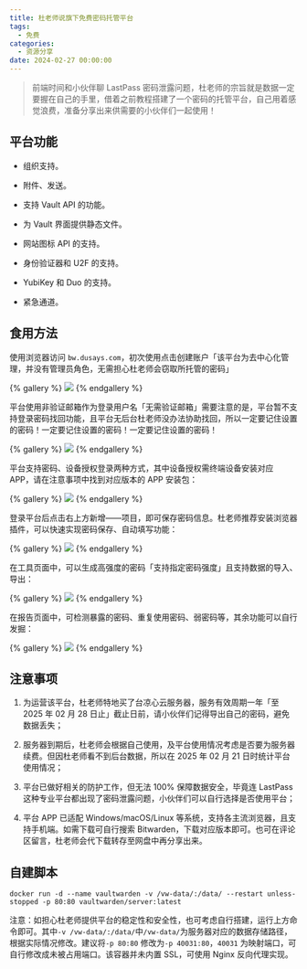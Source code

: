 ```yaml
---
title: 杜老师说旗下免费密码托管平台
tags:
  - 免费
categories:
  - 资源分享
date: 2024-02-27 00:00:00
---
```


> 前端时间和小伙伴聊 LastPass 密码泄露问题，杜老师的宗旨就是数据一定要握在自己的手里，借着之前教程搭建了一个密码的托管平台，自己用着感觉浪费，准备分享出来供需要的小伙伴们一起使用！

<!-- more -->

## 平台功能

* 组织支持。

* 附件、发送。

* 支持 Vault API 的功能。

* 为 Vault 界面提供静态文件。

* 网站图标 API 的支持。

* 身份验证器和 U2F 的支持。

* YubiKey 和 Duo 的支持。

* 紧急通道。

## 食用方法

使用浏览器访问 `bw.dusays.com`，初次使用点击创建账户「该平台为去中心化管理，并没有管理员角色，无需担心杜老师会窃取所托管的密码」

{% gallery %}
![](https://cdn.dusays.com/2024/02/681-1.jpg)
{% endgallery %}

平台使用非验证邮箱作为登录用户名「无需验证邮箱」需要注意的是，平台暂不支持登录密码找回功能，且平台无后台杜老师没办法协助找回，所以一定要记住设置的密码！一定要记住设置的密码！一定要记住设置的密码！

{% gallery %}
![](https://cdn.dusays.com/2024/02/681-2.jpg)
{% endgallery %}

平台支持密码、设备授权登录两种方式，其中设备授权需终端设备安装对应 APP，请在注意事项中找到对应版本的 APP 安装包：

{% gallery %}
![](https://cdn.dusays.com/2024/02/681-3.jpg)
{% endgallery %}

登录平台后点击右上方新增——项目，即可保存密码信息。杜老师推荐安装浏览器插件，可以快速实现密码保存、自动填写功能：

{% gallery %}
![](https://cdn.dusays.com/2024/02/681-4.jpg)
{% endgallery %}

在工具页面中，可以生成高强度的密码「支持指定密码强度」且支持数据的导入、导出：

{% gallery %}
![](https://cdn.dusays.com/2024/02/681-5.jpg)
{% endgallery %}

在报告页面中，可检测暴露的密码、重复使用密码、弱密码等，其余功能可以自行发掘：

{% gallery %}
![](https://cdn.dusays.com/2024/02/681-6.jpg)
{% endgallery %}

## 注意事项

1. 为运营该平台，杜老师特地买了台凉心云服务器，服务有效周期一年「至 2025 年 02 月 28 日止」截止日前，请小伙伴们记得导出自己的密码，避免数据丢失；

2. 服务器到期后，杜老师会根据自己使用，及平台使用情况考虑是否要为服务器续费。但因杜老师看不到后台数据，所以在 2025 年 02 月 21 日时统计平台使用情况；

3. 平台已做好相关的防护工作，但无法 100% 保障数据安全，毕竟连 LastPass 这种专业平台都出现了密码泄露问题，小伙伴们可以自行选择是否使用平台；

4. 平台 APP 已适配 Windows/macOS/Linux 等系统，支持各主流浏览器，且支持手机端。如需下载可自行搜索 Bitwarden，下载对应版本即可。也可在评论区留言，杜老师会代下载转存至网盘中再分享出来。

## 自建脚本

```
docker run -d --name vaultwarden -v /vw-data/:/data/ --restart unless-stopped -p 80:80 vaultwarden/server:latest
```

注意：如担心杜老师提供平台的稳定性和安全性，也可考虑自行搭建，运行上方命令即可。其中`-v /vw-data/:/data/`中`/vw-data/`为服务器对应的数据存储路径，根据实际情况修改。建议将`-p 80:80` 修改为`-p 40031:80`，`40031` 为映射端口，可自行修改成未被占用端口。该容器并未内置 SSL，可使用 Nginx 反向代理实现。